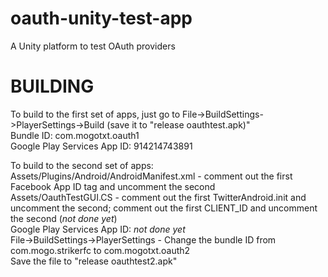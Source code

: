 oauth-unity-test-app
====================

A Unity platform to test OAuth providers

BUILDING
========
To build to the first set of apps, just go to File->BuildSettings->PlayerSettings->Build (save it to "release oauthtest.apk)"  
Bundle ID: com.mogotxt.oauth1  
Google Play Services App ID: 914214743891

To build to the second set of apps:  
Assets/Plugins/Android/AndroidManifest.xml - comment out the first Facebook App ID tag and uncomment the second  
Assets/OauthTestGUI.CS - comment out the first TwitterAndroid.init and uncomment the second; comment out the first CLIENT_ID and uncomment the second (*not done yet*)  
Google Play Services App ID: *not done yet*  
File->BuildSettings->PlayerSettings - Change the bundle ID from com.mogo.strikerfc to com.mogotxt.oauth2  
Save the file to "release oauthtest2.apk"
